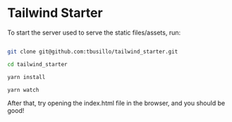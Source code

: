 # Tailwind Starter

To start the server used to serve the static files/assets, run:

```bash

git clone git@github.com:tbusillo/tailwind_starter.git

cd tailwind_starter

yarn install

yarn watch 

```

After that, try opening the index.html file in the browser, and you should be good! 

